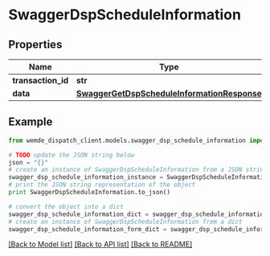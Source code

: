 # SwaggerDspScheduleInformation


## Properties

Name | Type | Description | Notes
------------ | ------------- | ------------- | -------------
**transaction_id** | **str** |  | [optional] 
**data** | [**SwaggerGetDspScheduleInformationResponse**](SwaggerGetDspScheduleInformationResponse.md) |  | [optional] 

## Example

```python
from wemde_dispatch_client.models.swagger_dsp_schedule_information import SwaggerDspScheduleInformation

# TODO update the JSON string below
json = "{}"
# create an instance of SwaggerDspScheduleInformation from a JSON string
swagger_dsp_schedule_information_instance = SwaggerDspScheduleInformation.from_json(json)
# print the JSON string representation of the object
print SwaggerDspScheduleInformation.to_json()

# convert the object into a dict
swagger_dsp_schedule_information_dict = swagger_dsp_schedule_information_instance.to_dict()
# create an instance of SwaggerDspScheduleInformation from a dict
swagger_dsp_schedule_information_form_dict = swagger_dsp_schedule_information.from_dict(swagger_dsp_schedule_information_dict)
```
[[Back to Model list]](../README.md#documentation-for-models) [[Back to API list]](../README.md#documentation-for-api-endpoints) [[Back to README]](../README.md)


